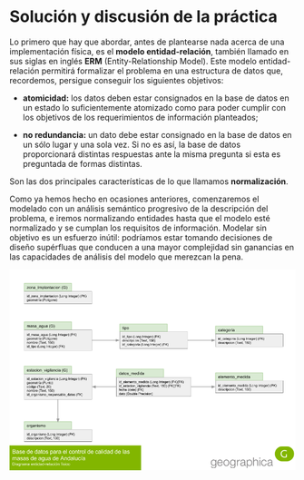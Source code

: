 # Solución y discusión de la práctica

Lo primero que hay que abordar, antes de plantearse nada acerca de una
implementación física, es el __modelo entidad-relación__, también llamado en sus
siglas en inglés __ERM__ (Entity-Relationship Model). Este modelo
entidad-relación permitirá formalizar el problema en una estructura de datos
que, recordemos, persigue conseguir los siguientes objetivos:

* __atomicidad:__ los datos deben estar consignados en la base de datos en un
  estado lo suficientemente atomizado como para poder cumplir con los objetivos
  de los requerimientos de información planteados;

* __no redundancia:__ un dato debe estar consignado en la base de datos en un
  sólo lugar y una sola vez. Si no es así, la base de datos proporcionará
  distintas respuestas ante la misma pregunta si esta es preguntada de formas
  distintas.

Son las dos principales características de lo que llamamos __normalización__.

Como ya hemos hecho en ocasiones anteriores, comenzaremos el modelado con un
análisis semántico progresivo de la descripción del problema, e iremos
normalizando entidades hasta que el modelo esté normalizado y se cumplan los
requisitos de información. Modelar sin objetivo es un esfuerzo inútil: podríamos
estar tomando decisiones de diseño supérfluas que conducen a una mayor
complejidad sin ganancias en las capacidades de análisis del modelo que merezcan
la pena.

![Diagrama ERM](assets/ERM_Diagram.png)

